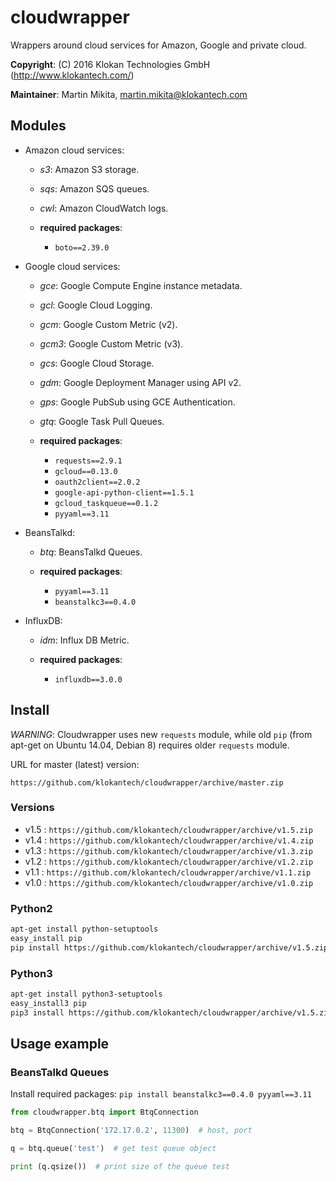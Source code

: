 # cloudwrapper

Wrappers around cloud services for Amazon, Google and private cloud.

**Copyright**: (C) 2016 Klokan Technologies GmbH (http://www.klokantech.com/)

**Maintainer**: Martin Mikita, martin.mikita@klokantech.com

## Modules

 - Amazon cloud services:
   - *s3*: Amazon S3 storage.
   - *sqs*: Amazon SQS queues.
   - *cwl*: Amazon CloudWatch logs.

   - **required packages**:
      - `boto==2.39.0`

 - Google cloud services:
   - *gce*: Google Compute Engine instance metadata.
   - *gcl*: Google Cloud Logging.
   - *gcm*: Google Custom Metric (v2).
   - *gcm3*: Google Custom Metric (v3).
   - *gcs*: Google Cloud Storage.
   - *gdm*: Google Deployment Manager using API v2.
   - *gps*: Google PubSub using GCE Authentication.
   - *gtq*: Google Task Pull Queues.

   - **required packages**:
      - `requests==2.9.1`
      - `gcloud==0.13.0`
      - `oauth2client==2.0.2`
      - `google-api-python-client==1.5.1`
      - `gcloud_taskqueue==0.1.2`
      - `pyyaml==3.11`

 - BeansTalkd:
   - *btq*: BeansTalkd Queues.

   - **required packages**:
      - `pyyaml==3.11`
      - `beanstalkc3==0.4.0`

 - InfluxDB:
   - *idm*: Influx DB Metric.

   - **required packages**:
      - `influxdb==3.0.0`


## Install

*WARNING*: Cloudwrapper uses new `requests` module, while old `pip` (from apt-get on Ubuntu 14.04, Debian 8) requires older `requests` module.

URL for master (latest) version:

```
https://github.com/klokantech/cloudwrapper/archive/master.zip
```

### Versions

 - v1.5 : `https://github.com/klokantech/cloudwrapper/archive/v1.5.zip`
 - v1.4 : `https://github.com/klokantech/cloudwrapper/archive/v1.4.zip`
 - v1.3 : `https://github.com/klokantech/cloudwrapper/archive/v1.3.zip`
 - v1.2 : `https://github.com/klokantech/cloudwrapper/archive/v1.2.zip`
 - v1.1 : `https://github.com/klokantech/cloudwrapper/archive/v1.1.zip`
 - v1.0 : `https://github.com/klokantech/cloudwrapper/archive/v1.0.zip`



### Python2

```bash
apt-get install python-setuptools
easy_install pip
pip install https://github.com/klokantech/cloudwrapper/archive/v1.5.zip
```

### Python3

```bash
apt-get install python3-setuptools
easy_install3 pip
pip3 install https://github.com/klokantech/cloudwrapper/archive/v1.5.zip
```


## Usage example


### BeansTalkd Queues

Install required packages: `pip install beanstalkc3==0.4.0 pyyaml==3.11`

```python
from cloudwrapper.btq import BtqConnection

btq = BtqConnection('172.17.0.2', 11300)  # host, port

q = btq.queue('test')  # get test queue object

print (q.qsize())  # print size of the queue test
```
